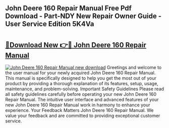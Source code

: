 ## John Deere 160 Repair Manual Free Pdf Download - Part-NDY New Repair Owner Guide - User Service Edition 5K4Va

# <h2><a href="http://bc90219.oget.top/?id=John+Deere+160+Repair+Manual">🔗Download New 👉🔴 John Deere 160 Repair Manual</a></h2>

[![John Deere 160 Repair Manual new download](https://i.imgur.com/5g1atiW.png)](http://bc90219.oget.top/?id=John+Deere+160+Repair+Manual)
Greetings and welcome to the user manual for your newly acquired John Deere 160 Repair Manual. This manual is specifically designed to help you get the most out of your product by providing a thorough explanation of its features, setup, usage, maintenance, and problem-solving. Important Safety Guidelines Please read all safety guidelines carefully before operating your new John Deere 160 Repair Manual. The intuitive user interface and advanced features of your new John Deere 160 Repair Manual work in harmony to enhance your experience. Your Feedback Matters John Deere 160 Repair Manual. We value your feedback and are committed to providing exceptional customer service.
